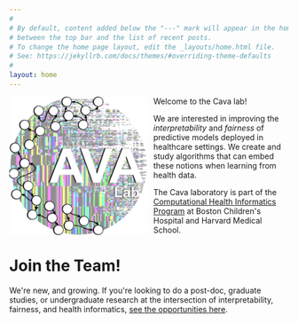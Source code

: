 ```yaml
---
#
# By default, content added below the "---" mark will appear in the home page
# between the top bar and the list of recent posts.
# To change the home page layout, edit the _layouts/home.html file.
# See: https://jekyllrb.com/docs/themes/#overriding-theme-defaults
#
layout: home
---
```


<img style="float: left; padding: 0px 10px 0px 0px;" width="250" height="250" src="/docs/assets/Cava_Lab_logo.png " alt="CAVA Lab logo"/>

Welcome to the Cava lab!

We are interested in improving the _interpretability_ and _fairness_ of predictive models deployed in healthcare settings.
We create and study algorithms that can embed these notions when learning from health data.

The Cava laboratory is part of the [Computational Health Informatics Program](http://www.chip.org) at Boston Children's Hospital and Harvard Medical School.

# Join the Team!

We're new, and growing. 
If you're looking to do a post-doc, graduate studies, or undergraduate research at the intersection of interpretability, fairness, and health informatics, [see the opportunities here](/join). 
